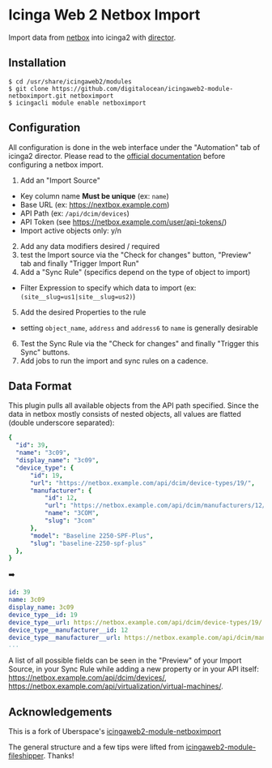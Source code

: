 # Icinga Web 2 Netbox Import

Import data from [netbox](https://github.com/digitalocean/netbox)
into icinga2 with [director](https://github.com/Icinga/icingaweb2-module-director).

## Installation

```shell
$ cd /usr/share/icingaweb2/modules
$ git clone https://github.com/digitalocean/icingaweb2-module-netboximport.git netboximport
$ icingacli module enable netboximport
```

## Configuration

All configuration is done in the web interface under the "Automation" tab of
icinga2 director. Please read to the [official documentation](https://www.icinga.com/docs/director/latest/doc/70-Import-and-Sync/)
before configuring a netbox import.

1. Add an "Import Source"
  * Key column name **Must be unique** (ex:  `name`)
  * Base URL (ex: https://nextbox.example.com)
  * API Path (ex: `/api/dcim/devices`)
  * API Token (see https://netbox.example.com/user/api-tokens/)
  * Import active objects only: y/n
2. Add any data modifiers desired / required
3. test the Import source via the "Check for changes" button, "Preview" tab and finally "Trigger Import Run"
4. Add a "Sync Rule" (specifics depend on the type of object to import)
  * Filter Expression to specify which data to import (ex:  `(site__slug=us1|site__slug=us2)`)
5. Add the desired Properties to the rule
  * setting `object_name`, `address` and `address6` to `name` is generally desirable
6. Test the Sync Rule via the "Check for changes" and finally "Trigger this Sync" buttons.
7. Add jobs to run the import and sync rules on a cadence.

## Data Format

This plugin pulls all available objects from the API path specified.  Since the data in netbox mostly consists of nested objects, all values are flatted (double underscore separated):

```yml
{
  "id": 39,
  "name": "3c09",
  "display_name": "3c09",
  "device_type": {
      "id": 19,
      "url": "https://netbox.example.com/api/dcim/device-types/19/",
      "manufacturer": {
          "id": 12,
          "url": "https://netbox.example.com/api/dcim/manufacturers/12/",
          "name": "3COM",
          "slug": "3com"
      },
      "model": "Baseline 2250-SPF-Plus",
      "slug": "baseline-2250-spf-plus"
  },
}
```

:arrow_right:

```yml
id: 39
name: 3c09
display_name: 3c09
device_type__id: 19
device_type__url: https://netbox.example.com/api/dcim/device-types/19/
device_type__manufacturer__id: 12
device_type__manufacturer__url: https://netbox.example.com/api/dcim/manufacturers/12/
...
```

A list of all possible fields can be seen in the "Preview" of your Import Source,
in your Sync Rule while adding a new property or in your API itself: https://netbox.example.com/api/dcim/devices/,
https://netbox.example.com/api/virtualization/virtual-machines/.

## Acknowledgements

This is a fork of Uberspace's [icingaweb2-module-netboximport](https://github.com/Uberspace/icingaweb2-module-netboximport)

The general structure and a few tips were lifted from [icingaweb2-module-fileshipper](https://github.com/Icinga/icingaweb2-module-fileshipper).
Thanks!
